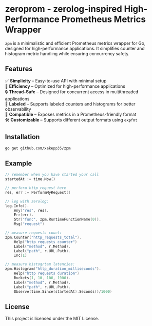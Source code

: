 # zeroprom - zerolog-inspired High-Performance Prometheus Metrics Wrapper

`zpm` is a minimalistic and efficient Prometheus metrics wrapper for Go, designed for high-performance applications. It simplifies counter and histogram metric handling while ensuring concurrency safety.

## Features  

✅ **Simplicity** – Easy-to-use API with minimal setup  
🚀 **Efficiency** – Optimized for high-performance applications  
🔒 **Thread-Safe** – Designed for concurrent access in multithreaded applications  
🔖 **Labeled** – Supports labeled counters and histograms for better observability  
📡 **Compatible** – Exposes metrics in a Prometheus-friendly format  
🛠 **Customizable** – Supports different output formats using `expfmt`  


## Installation

```sh
go get github.com/xakepp35/zpm
```

## Example

```go
// remember when you have started your call
startedAt := time.Now()

// perform http request here
res, err := PerformMyRequest()

// log with zerolog:
log.Info().
    Any("res", res).
    Err(err).
    Str("func", zpm.RuntimeFunctionName(0)).
    Msg("request")

// measure requests count:
zpm.Counter("http_requests_total").
    Help("http requests counter")
    Label("method", r.Method).
    Label("path", r.URL.Path).
    Inc(1)

// measure histogrtam latencies:
zpm.Histogram("http_duration_milliseconds").
    Help("http requests duration")
    Buckets(1, 10, 100, 1000).
    Label("method", r.Method).
    Label("path", r.URL.Path).
    Observe(time.Since(startedAt).Seconds()/1000)
```

## License

This project is licensed under the MIT License.